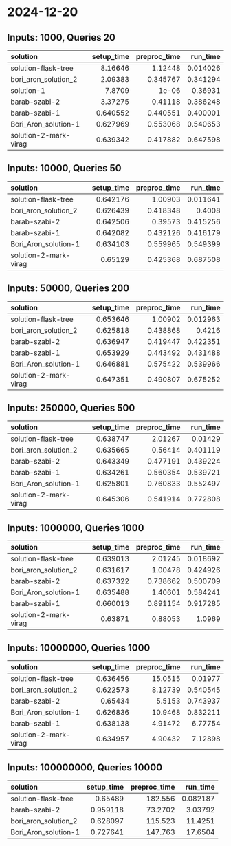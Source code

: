 # 2024-12-20

## Inputs: 1000, Queries 20

| solution              |   setup_time |   preproc_time |   run_time |
|:----------------------|-------------:|---------------:|-----------:|
| solution-flask-tree   |     8.16646  |       1.12448  |   0.014026 |
| bori_aron_solution_2  |     2.09383  |       0.345767 |   0.341294 |
| solution-1            |     7.8709   |       1e-06    |   0.36931  |
| barab-szabi-2         |     3.37275  |       0.41118  |   0.386248 |
| barab-szabi-1         |     0.640552 |       0.440551 |   0.400001 |
| Bori_Aron_solution-1  |     0.627969 |       0.553068 |   0.540653 |
| solution-2-mark-virag |     0.639342 |       0.417882 |   0.647598 |

## Inputs: 10000, Queries 50

| solution              |   setup_time |   preproc_time |   run_time |
|:----------------------|-------------:|---------------:|-----------:|
| solution-flask-tree   |     0.642176 |       1.00903  |   0.011641 |
| bori_aron_solution_2  |     0.626439 |       0.418348 |   0.4008   |
| barab-szabi-2         |     0.642506 |       0.39573  |   0.415256 |
| barab-szabi-1         |     0.642082 |       0.432126 |   0.416179 |
| Bori_Aron_solution-1  |     0.634103 |       0.559965 |   0.549399 |
| solution-2-mark-virag |     0.65129  |       0.425368 |   0.687508 |

## Inputs: 50000, Queries 200

| solution              |   setup_time |   preproc_time |   run_time |
|:----------------------|-------------:|---------------:|-----------:|
| solution-flask-tree   |     0.653646 |       1.00902  |   0.012963 |
| bori_aron_solution_2  |     0.625818 |       0.438868 |   0.4216   |
| barab-szabi-2         |     0.636947 |       0.419447 |   0.422351 |
| barab-szabi-1         |     0.653929 |       0.443492 |   0.431488 |
| Bori_Aron_solution-1  |     0.646881 |       0.575422 |   0.539966 |
| solution-2-mark-virag |     0.647351 |       0.490807 |   0.675252 |

## Inputs: 250000, Queries 500

| solution              |   setup_time |   preproc_time |   run_time |
|:----------------------|-------------:|---------------:|-----------:|
| solution-flask-tree   |     0.638747 |       2.01267  |   0.01429  |
| bori_aron_solution_2  |     0.635665 |       0.56414  |   0.401119 |
| barab-szabi-2         |     0.643349 |       0.477191 |   0.439224 |
| barab-szabi-1         |     0.634261 |       0.560354 |   0.539721 |
| Bori_Aron_solution-1  |     0.625801 |       0.760833 |   0.552497 |
| solution-2-mark-virag |     0.645306 |       0.541914 |   0.772808 |

## Inputs: 1000000, Queries 1000

| solution              |   setup_time |   preproc_time |   run_time |
|:----------------------|-------------:|---------------:|-----------:|
| solution-flask-tree   |     0.639013 |       2.01245  |   0.018692 |
| bori_aron_solution_2  |     0.631617 |       1.00478  |   0.424926 |
| barab-szabi-2         |     0.637322 |       0.738662 |   0.500709 |
| Bori_Aron_solution-1  |     0.635488 |       1.40601  |   0.584241 |
| barab-szabi-1         |     0.660013 |       0.891154 |   0.917285 |
| solution-2-mark-virag |     0.63871  |       0.88053  |   1.0969   |

## Inputs: 10000000, Queries 1000

| solution              |   setup_time |   preproc_time |   run_time |
|:----------------------|-------------:|---------------:|-----------:|
| solution-flask-tree   |     0.636456 |       15.0515  |   0.01977  |
| bori_aron_solution_2  |     0.622573 |        8.12739 |   0.540545 |
| barab-szabi-2         |     0.65434  |        5.5153  |   0.743937 |
| Bori_Aron_solution-1  |     0.626836 |       10.9468  |   0.832211 |
| barab-szabi-1         |     0.638138 |        4.91472 |   6.77754  |
| solution-2-mark-virag |     0.634957 |        4.90432 |   7.12898  |

## Inputs: 100000000, Queries 10000

| solution             |   setup_time |   preproc_time |   run_time |
|:---------------------|-------------:|---------------:|-----------:|
| solution-flask-tree  |     0.65489  |       182.556  |   0.082187 |
| barab-szabi-2        |     0.959118 |        73.2702 |   3.03792  |
| bori_aron_solution_2 |     0.628097 |       115.523  |  11.4251   |
| Bori_Aron_solution-1 |     0.727641 |       147.763  |  17.6504   |